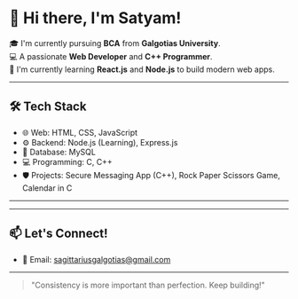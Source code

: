 # 👋 Hi there, I'm Satyam!

🎓 I'm currently pursuing **BCA** from **Galgotias University**.  
💻 A passionate **Web Developer** and **C++ Programmer**.  
🚀 I'm currently learning **React.js** and **Node.js** to build modern web apps.  

---

## 🛠️ Tech Stack
- 🌐 Web: HTML, CSS, JavaScript
- ⚙️ Backend: Node.js (Learning), Express.js
- 💾 Database: MySQL
- 💻 Programming: C, C++
- 🛡️ Projects: Secure Messaging App (C++), Rock Paper Scissors Game, Calendar in C

---


---

## 📫 Let's Connect!
- 📧 Email: sagittariusgalgotias@gmail.com

---

> "Consistency is more important than perfection. Keep building!"

<!---
satyam-2309/satyam-2309 is a ✨ special ✨ repository because its `README.md` (this file) appears on your GitHub profile.
You can click the Preview link to take a look at your changes.
--->
